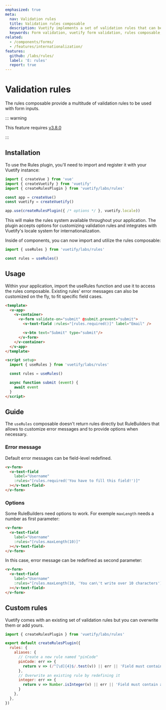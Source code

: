 ```yaml
---
emphasized: true
meta:
  nav: Validation rules
  title: Validation rules composable
  description: Vuetify implements a set of validation rules that can be overwritted
  keywords: Form validation, vuetify form validation, rules composable, validation rules
related:
  - /components/forms/
  - /features/internationalization/
features:
  github: /labs/rules/
  label: 'E: rules'
  report: true
---
```


# Validation rules

The rules composable provide a multitude of validation rules to be used with form inputs.

<PageFeatures />

::: warning

This feature requires [v3.8.0](/getting-started/release-notes/?version=v3.8.0)

:::

## Installation

To use the Rules plugin, you'll need to import and register it with your Vuetify instance:

```js
import { createVue } from 'vue'
import { createVuetify } from 'vuetify'
import { createRulesPlugin } from 'vuetify/labs/rules'

const app = createVue()
const vuetify = createVuetify()

app.use(createRulesPlugin({ /* options */ }, vuetify.locale))
```

This will make the rules system available throughout your application. The plugin accepts options for customizing validation rules and integrates with Vuetify's locale system for internationalization.

Inside of components, you can now import and utilize the rules composable:

```js
import { useRules } from 'vuetify/labs/rules'

const rules = useRules()
```

## Usage

Within your application, import the useRules function and use it to access the rules composable.
Existing rules' error messages can also be customized on the fly, to fit specific field cases.

```html { resource="src/views/ValidationForm.vue" }
<template>
  <v-app>
    <v-container>
      <v-form validate-on="submit" @submit.prevent="submit">
        <v-text-field :rules="[rules.required()]" label="Email" />

        <v-btn text="Submit" type="submit"/>
      </v-form>
    </v-container>
  </v-app>
</template>

<script setup>
  import { useRules } from 'vuetify/labs/rules'

  const rules = useRules()

  async function submit (event) {
    await event
  }
</script>
```

<PromotedEntry />

## Guide

The `useRules` composable doesn't return rules directly but RuleBuilders that allows to customize
error messages and to provide options when necessary.

### Error message

Default error messages can be field-level redefined.

```html { resource="src/App.vue" }
<v-form>
  <v-text-field
    label="Username"
    :rules="[rules.required('You have to fill this field!')]"
  ></v-text-field>
</v-form>
```

### Options

Some RuleBuilders need options to work. For exemple `maxLength` needs a number as first parameter:

```html { resource="src/App.vue" }
<v-form>
  <v-text-field
    label="Username"
    :rules="[rules.maxLength(10)]"
  ></v-text-field>
</v-form>
```

In this case, error message can be redefined as second parameter:

```html { resource="src/App.vue" }
<v-form>
  <v-text-field
    label="Username"
    :rules="[rules.maxLength(10, 'You can\'t write over 10 characters')]"
  ></v-text-field>
</v-form>
```

<!-- ## Aliases

Rules can also be used in inputs using the alias names syntax:

```html { resource="src/App.vue" }
<v-form>
  <v-text-field
    label="Username"
    :rules="['$required']"
  ></v-text-field>
</v-form>
```

RuleBuilders parameters can also be passed using an Array:

```html { resource="src/App.vue" }
<v-form>
  <v-text-field
    label="Username"
    :rules="[
      ['$required', 'This field is mandatory'],
      ['$maxLength', 10, 'You can\'t write over 10 characters']
    ]"
  ></v-text-field>
</v-form>
``` -->

## Custom rules

Vuetify comes with an existing set of validation rules but you can overwrite them or add yours.

```js { resource="src/plugins/vuetify.js" }
import { createRulesPlugin } from 'vuetify/labs/rules'

export default createRulesPlugin({
  rules: {
    aliases: {
      // Create a new rule named "pinCode"
      pinCode: err => {
        return v => (/^[\d]{4}$/.test(v)) || err || 'Field must contain a 4-digit PIN'
      },
      // Overwrite an existing rule by redefining it
      integer: err => {
        return v => Number.isInteger(v) || err || 'Field must contain an interger value'
      }
    },
  },
})
```
